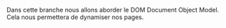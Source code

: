 Dans cette branche nous allons aborder le DOM Document Object Model.
Cela nous permettera de dynamiser nos pages.
